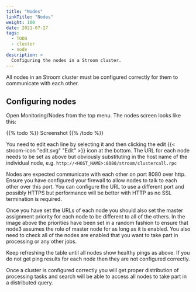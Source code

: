 ```yaml
---
title: "Nodes"
linkTitle: "Nodes"
weight: 100
date: 2021-07-27
tags:
  - TODO
  - cluster
  - node
description: >
  Configuring the nodes in a Stroom cluster.
---
```


All nodes in an Stroom cluster must be configured correctly for them to communicate with each other.

## Configuring nodes
Open Monitoring/Nodes from the top menu. The nodes screen looks like this:

{{% todo %}}
Screenshot
{{% /todo %}}

You need to edit each line by selecting it and then clicking the edit {{< stroom-icon "edit.svg" "Edit" >}} icon at the bottom.
The URL for each node needs to be set as above but obviously substituting in the host name of the individual node, e.g. `http://<HOST_NAME>:8080/stroom/clustercall.rpc`

Nodes are expected communicate with each other on port 8080 over http.
Ensure you have configured your firewall to allow nodes to talk to each other over this port.
You can configure the URL to use a different port and possibly HTTPS but performance will be better with HTTP as no SSL termination is required.

Once you have set the URLs of each node you should also set the master assignment priority for each node to be different to all of the others.
In the image above the priorities have been set in a random fashion to ensure that node3 assumes the role of master node for as long as it is enabled.
You also need to check all of the nodes are enabled that you want to take part in processing or any other jobs.

Keep refreshing the table until all nodes show healthy pings as above.
If you do not get ping results for each node then they are not configured correctly.

Once a cluster is configured correctly you will get proper distribution of processing tasks and search will be able to access all nodes to take part in a distributed query.
